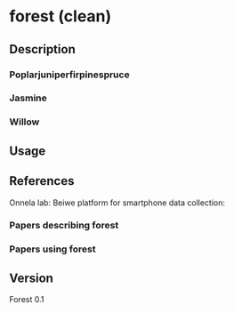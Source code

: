 # forest (clean)

## Description

### Poplarjuniperfirpinespruce

### Jasmine

### Willow

## Usage

## References
Onnela lab:
Beiwe platform for smartphone data collection:

### Papers describing forest

### Papers using forest

## Version 
Forest 0.1 
